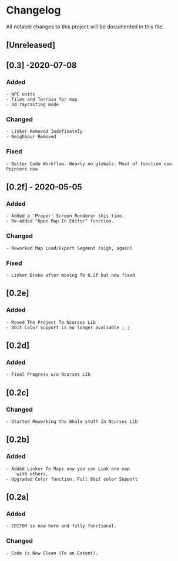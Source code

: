 # Changelog
All notable changes to this project will be documented in this file.

## [Unreleased]

## [0.3] -2020-07-08
### Added
    - NPC units 
    - Tiles and Terrain for map
    - 3d raycasting mode

### Changed
    - Linker Removed Indefinately
    - Neighbour Removed
### Fixed
    - Better Code Workflow. Nearly no globals. Most of function use Pointers now

## [0.2f] - 2020-05-05
### Added
    - Added a 'Proper' Screen Renderer this time.
    - Re-added "Open Map In Editor" function.

### Changed
    - Reworked Map Load/Export Segment (sigh, again)

### Fixed
    - Linker Broke after moving To 0.2f but now fixed

## [0.2e]
### Added
    - Moved The Project To Ncurses Lib
    - 8bit Color Support is no longer avaliable ;_;

## [0.2d]
### Added
    - Final Progress w/o Ncurses Lib

## [0.2c]
### Changed
    - Started Reworking the Whole stuff In Ncurses Lib

## [0.2b]
### Added
    - Added Linker To Maps now you can Link one map 
        with others.
    - Upgraded Color function. Full 8bit color Support

## [0.2a]
### Added
    - EDITOR is now here and fully functional.

### Changed
    - Code is Now Clean (To an Extent).